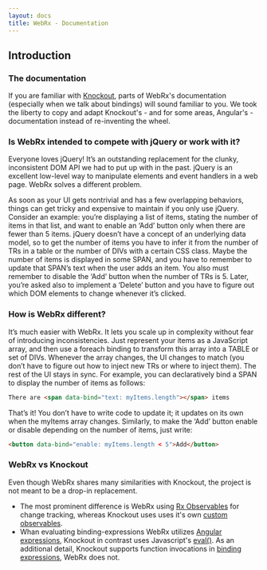 ```yaml
---
layout: docs
title: WebRx - Documentation
---
```

## Introduction

### The documentation

If you are familiar with [Knockout](http://knockoutjs.com), parts of WebRx's documentation (especially when we talk about bindings) will sound familiar to you. We took the liberty to copy and adapt Knockout's - and for some areas, Angular's - documentation instead of re-inventing the wheel.

### Is WebRx intended to compete with jQuery or work with it?

Everyone loves jQuery! It’s an outstanding replacement for the clunky, inconsistent DOM API we had to put up with in the past. jQuery is an excellent low-level way to manipulate elements and event handlers in a web page. WebRx solves a different problem.

As soon as your UI gets nontrivial and has a few overlapping behaviors, things can get tricky and expensive to maintain if you only use jQuery. Consider an example: you’re displaying a list of items, stating the number of items in that list, and want to enable an ‘Add’ button only when there are fewer than 5 items. jQuery doesn’t have a concept of an underlying data model, so to get the number of items you have to infer it from the number of TRs in a table or the number of DIVs with a certain CSS class. Maybe the number of items is displayed in some SPAN, and you have to remember to update that SPAN’s text when the user adds an item. You also must remember to disable the ‘Add’ button when the number of TRs is 5. Later, you’re asked also to implement a ‘Delete’ button and you have to figure out which DOM elements to change whenever it’s clicked.

### How is WebRx different?

It’s much easier with WebRx. It lets you scale up in complexity without fear of introducing inconsistencies. Just represent your items as a JavaScript array, and then use a foreach binding to transform this array into a TABLE or set of DIVs. Whenever the array changes, the UI changes to match (you don’t have to figure out how to inject new TRs or where to inject them). The rest of the UI stays in sync. For example, you can declaratively bind a SPAN to display the number of items as follows:

```html
There are <span data-bind="text: myItems.length"></span> items
```

That’s it! You don’t have to write code to update it; it updates on its own when the myItems array changes. Similarly, to make the ‘Add’ button enable or disable depending on the number of items, just write:

```html
<button data-bind="enable: myItems.length < 5">Add</button>
```

### WebRx vs Knockout

Even though WebRx shares many similarities with Knockout, the project is not meant to be a drop-in replacement.

- The most prominent difference is WebRx using [Rx Observables](https://github.com/Reactive-Extensions/RxJS/blob/master/doc/gettingstarted/creating.md) for change tracking, whereas Knockout uses uses it's own [custom observables](http://knockoutjs.com/documentation/observables.html). 
- Whan evaluating binding-expressions WebRx utilizes [Angular expressions](https://docs.angularjs.org/guide/expression), Knockout in contrast uses Javascript's [eval()](https://developer.mozilla.org/en-US/docs/Web/JavaScript/Reference/Global_Objects/eval). As an additional detail, Knockout supports function invocations in [binding expressions](http://knockoutjs.com/documentation/binding-syntax.html), WebRx does not.
